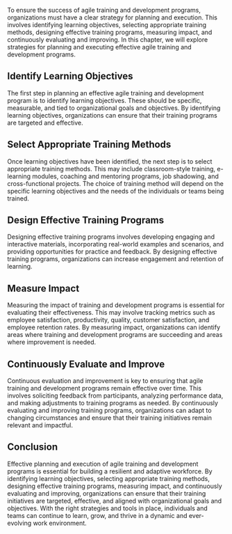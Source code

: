 
To ensure the success of agile training and development programs, organizations must have a clear strategy for planning and execution. This involves identifying learning objectives, selecting appropriate training methods, designing effective training programs, measuring impact, and continuously evaluating and improving. In this chapter, we will explore strategies for planning and executing effective agile training and development programs.

Identify Learning Objectives
----------------------------

The first step in planning an effective agile training and development program is to identify learning objectives. These should be specific, measurable, and tied to organizational goals and objectives. By identifying learning objectives, organizations can ensure that their training programs are targeted and effective.

Select Appropriate Training Methods
-----------------------------------

Once learning objectives have been identified, the next step is to select appropriate training methods. This may include classroom-style training, e-learning modules, coaching and mentoring programs, job shadowing, and cross-functional projects. The choice of training method will depend on the specific learning objectives and the needs of the individuals or teams being trained.

Design Effective Training Programs
----------------------------------

Designing effective training programs involves developing engaging and interactive materials, incorporating real-world examples and scenarios, and providing opportunities for practice and feedback. By designing effective training programs, organizations can increase engagement and retention of learning.

Measure Impact
--------------

Measuring the impact of training and development programs is essential for evaluating their effectiveness. This may involve tracking metrics such as employee satisfaction, productivity, quality, customer satisfaction, and employee retention rates. By measuring impact, organizations can identify areas where training and development programs are succeeding and areas where improvement is needed.

Continuously Evaluate and Improve
---------------------------------

Continuous evaluation and improvement is key to ensuring that agile training and development programs remain effective over time. This involves soliciting feedback from participants, analyzing performance data, and making adjustments to training programs as needed. By continuously evaluating and improving training programs, organizations can adapt to changing circumstances and ensure that their training initiatives remain relevant and impactful.

Conclusion
----------

Effective planning and execution of agile training and development programs is essential for building a resilient and adaptive workforce. By identifying learning objectives, selecting appropriate training methods, designing effective training programs, measuring impact, and continuously evaluating and improving, organizations can ensure that their training initiatives are targeted, effective, and aligned with organizational goals and objectives. With the right strategies and tools in place, individuals and teams can continue to learn, grow, and thrive in a dynamic and ever-evolving work environment.
